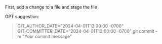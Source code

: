 

First, add a change to a file and stage the file

GPT suggestion:
> GIT_AUTHOR_DATE="2024-04-01T12:00:00 -0700" GIT_COMMITTER_DATE="2024-04-01T12:00:00 -0700" git commit -m "Your commit message"
